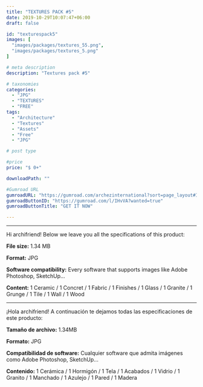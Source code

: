```yaml
---
title: "TEXTURES PACK #5"
date: 2019-10-29T10:07:47+06:00
draft: false

id: "texturespack5"
images: [
  "images/packages/textures_55.png",
  "images/packages/textures_5.png"
]

# meta description
description: "Textures pack #5"

# taxonomies
categories:
  - "JPG"
  - "TEXTURES"
  - "FREE"
tags:
  - "Architecture"
  - "Textures"
  - "Assets"
  - "Free"
  - "JPG"

# post type

#price
price: "$ 0+"

downloadPath: ""

#Gumroad URL
gumroadURL: "https://gumroad.com/archezinternational?sort=page_layout#IHvVA"
gumroadButtonID: "https://gumroad.com/l/IHvVA?wanted=true"
gumroadButtonTitle: "GET IT NOW"

---
```


___

Hi archifriend! Below we leave you all the specifications of this product:

**File size:** 1.34 MB

**Format:** JPG

**Software compatibility:** Every software that supports images like Adobe Photoshop, SketchUp...

**Content:** 1 Ceramic / 1 Concret / 1 Fabric / 1 Finishes / 1 Glass / 1 Granite / 1 Grunge / 1 Tile / 1 Wall / 1 Wood

_____

¡Hola archifriend! A continuación te dejamos todas las especificaciones de este producto:

**Tamaño de archivo:** 1.34MB

**Formato:** JPG

**Compatibilidad de software:** Cualquier software que admita imágenes como Adobe Photoshop, SketchUp...

**Contenido:** 1 Cerámica / 1 Hormigón / 1 Tela / 1 Acabados / 1 Vidrio / 1 Granito / 1 Manchado / 1 Azulejo / 1 Pared / 1 Madera